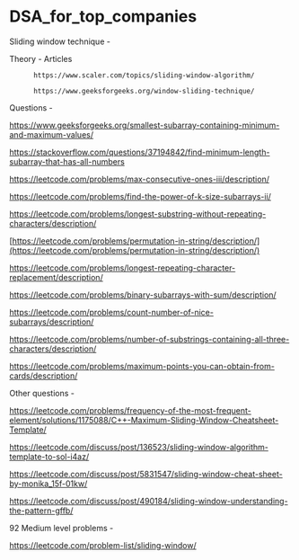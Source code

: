 # DSA_for_top_companies


Sliding window technique - 

Theory - Articles

          https://www.scaler.com/topics/sliding-window-algorithm/

          https://www.geeksforgeeks.org/window-sliding-technique/

Questions - 

https://www.geeksforgeeks.org/smallest-subarray-containing-minimum-and-maximum-values/

https://stackoverflow.com/questions/37194842/find-minimum-length-subarray-that-has-all-numbers

https://leetcode.com/problems/max-consecutive-ones-iii/description/

https://leetcode.com/problems/find-the-power-of-k-size-subarrays-ii/

https://leetcode.com/problems/longest-substring-without-repeating-characters/description/

[https://leetcode.com/problems/permutation-in-string/description/](https://leetcode.com/problems/permutation-in-string/description/)

https://leetcode.com/problems/longest-repeating-character-replacement/description/

https://leetcode.com/problems/binary-subarrays-with-sum/description/

https://leetcode.com/problems/count-number-of-nice-subarrays/description/

https://leetcode.com/problems/number-of-substrings-containing-all-three-characters/description/

https://leetcode.com/problems/maximum-points-you-can-obtain-from-cards/description/


Other questions - 

https://leetcode.com/problems/frequency-of-the-most-frequent-element/solutions/1175088/C++-Maximum-Sliding-Window-Cheatsheet-Template/

https://leetcode.com/discuss/post/136523/sliding-window-algorithm-template-to-sol-i4az/

https://leetcode.com/discuss/post/5831547/sliding-window-cheat-sheet-by-monika_15f-01kw/

https://leetcode.com/discuss/post/490184/sliding-window-understanding-the-pattern-gffb/

92 Medium level problems - 

https://leetcode.com/problem-list/sliding-window/
